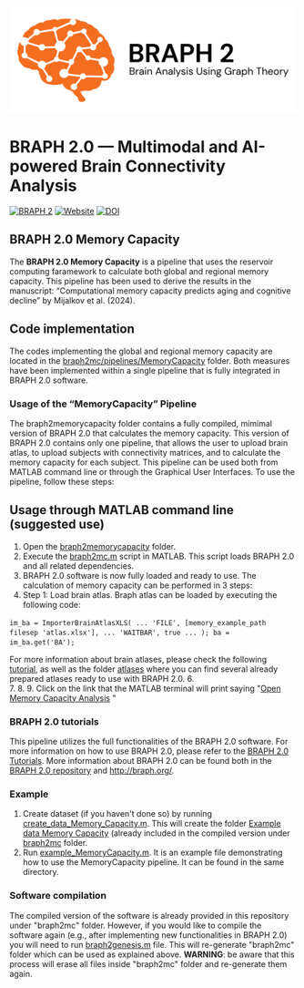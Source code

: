 ![BRAPH 2.0](braph2banner.png)

# BRAPH 2.0 — Multimodal and AI-powered Brain Connectivity Analysis

[![BRAPH 2](https://img.shields.io/twitter/url?label=BRAPH%202&style=social&url=https%3A%2F%2Ftwitter.com%2Fbraph2software)](https://twitter.com/braph2software)
[![Website](https://img.shields.io/website?up_message=braph.org&url=http%3A%2F%2Fbraph.org%2F)](http://braph.org/)
[![DOI](https://img.shields.io/badge/DOI-10.1371%2Fjournal.pone.0178798-blue)](https://doi.org/10.1371/journal.pone.0178798)


## BRAPH 2.0 Memory Capacity
The **BRAPH 2.0 Memory Capacity** is a pipeline that uses the reservoir computing faramework to calculate both global and regional memory capacity. This pipeline has been used to derive the results in the manuscript: “Computational memory capacity predicts aging and cognitive decline” by Mijalkov et al. (2024).

## Code implementation
The codes implementing the global and regional memory capacity are located in the [braph2mc/pipelines/MemoryCapacity](https://github.com/braph-software/MemoryCapacity/tree/develop/braph2mc/pipelines/MemoryCapacity) folder. 
Both measures have been implemented within a single pipeline that is fully integrated in BRAPH 2.0 software.

### Usage of the “MemoryCapacity” Pipeline
The braph2memorycapacity folder contains a fully compiled, mimimal version of BRAPH 2.0 that calculates the memory capacity. This version of BRAPH 2.0 contains only one pipeline, that allows the user to upload brain atlas, to upload subjects with connectivity matrices, and to calculate the memory capacity for each subject. This pipeline can be used both from  MATLAB command line or through the Graphical User Interfaces. To use the pipeline, follow these steps:

## Usage through MATLAB command line (suggested use)
1.	Open the [braph2memorycapacity](https://github.com/braph-software/MemoryCapacity/tree/develop/braph2memorycapacity) folder. 
2.	Execute the [braph2mc.m](https://github.com/braph-software/MemoryCapacity/blob/develop/braph2mc/braph2mc.m) script in MATLAB. This script loads BRAPH 2.0 and all related dependencies. 
3.  BRAPH 2.0 software is now fully loaded and ready to use. The calculation of memory capacity can be performed in 3 steps:
4.  Step 1: Load brain atlas.
   Braph atlas can be loaded by executing the following code:

 
<code>im_ba = ImporterBrainAtlasXLS( ...
    'FILE', [memory_example_path filesep 'atlas.xlsx'], ...
    'WAITBAR', true ...
    );
ba = im_ba.get('BA'); 
</code>

For more information about brain atlases, please check the following [tutorial](https://github.com/braph-software/BRAPH-2/tree/develop/tutorials/general/tut_ba), as well as the folder [atlases](https://github.com/braph-software/BRAPH-2/tree/develop/braph2/atlases) where you can find several already prepared atlases ready to use with BRAPH 2.0.
6.  
7.
8.
9.	Click on the link that the MATLAB terminal will print saying "<ins>Open Memory Capacity Analysis</ins> "

### BRAPH 2.0 tutorials

This pipeline utilizes the full functionalities of the BRAPH 2.0 software. For more information on how to use BRAPH 2.0, please refer to the [BRAPH 2.0 Tutorials](https://github.com/braph-software/BRAPH-2/tree/develop/tutorials). More information about BRAPH 2.0 can be found both in the [BRAPH 2.0 repository](https://github.com/braph-software/BRAPH-2/tree/develop) and http://braph.org/.

### Example
1. Create dataset (if you haven't done so) by running [create_data_Memory_Capacity.m](https://github.com/braph-software/MemoryCapacity/blob/develop/braph2mc/pipelines/MemoryCapacity/create_data_Memory_Capacity.m). This will create the folder [Example data Memory Capacity](https://github.com/braph-software/MemoryCapacity/tree/develop/braph2mc/pipelines/MemoryCapacity/Example%20data%20Memory%20Capacity) (already included in the compiled version under [braph2mc](https://github.com/braph-software/MemoryCapacity/tree/develop/braph2mc) folder.
2. Run [example_MemoryCapacity.m](https://github.com/braph-software/MemoryCapacity/blob/develop/example_MemoryCapacity.m). It is an example file demonstrating how to use the MemoryCapacity pipeline. It can be found in the same directory.

### Software compilation

The compiled version of the software is already provided in this repository under "braph2mc" folder. However, if you would like to compile the software again (e.g., after implementing new functionalities in BRAPH 2.0) you will need to run [braph2genesis.m](https://github.com/braph-software/MemoryCapacity/blob/develop/braph2genesis/braph2genesis.m) file. This will re-generate "braph2mc" folder which can be used as explained above. **WARNING**: be aware that this process will erase all files inside "braph2mc" folder and re-generate them again.

